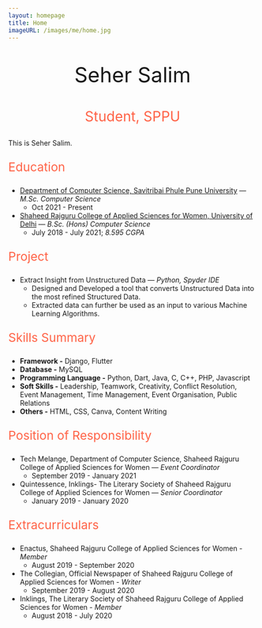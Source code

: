 ```yaml
---
layout: homepage
title: Home
imageURL: /images/me/home.jpg
---
```


<p style="text-align: center; font-size: 3em">
Seher Salim
</p>
<p style="text-align: center; color: #FF6347; font-size: 2em">
Student, SPPU
</p>

This is Seher Salim.

<p style="text-align: left; color: #FF6347; font-size: 1.75em">
  Education 
</p>

- [Department of Computer Science, Savitribai Phule Pune University](http://www.unipune.ac.in/dept/science/computer_science/default.htm) — _M.Sc. Computer Science_ 
  - Oct 2021 - Present
- [Shaheed Rajguru College of Applied Sciences for Women, University of Delhi](https://www.rajgurucollege.com/) — _B.Sc. (Hons) Computer Science_
  - July 2018 - July 2021; _8.595 CGPA_
  
<p style="text-align: left; color: #FF6347; font-size: 1.75em">
  Project
</p>

- Extract Insight from Unstructured Data  — _Python, Spyder IDE_
  - Designed and Developed a tool that converts Unstructured Data into the most refined Structured Data.
  - Extracted data can further be used as an input to various Machine Learning Algorithms.

  
<p style="text-align: left; color: #FF6347; font-size: 1.75em">
  Skills Summary
</p>

- **Framework -** Django, Flutter
- **Database -** MySQL
- **Programming Language -** Python, Dart, Java, C, C++, PHP, Javascript
- **Soft Skills -** Leadership, Teamwork, Creativity, Conflict Resolution, Event Management, Time Management, Event Organisation, Public Relations
- **Others -** HTML, CSS, Canva, Content Writing

<p style="text-align: left; color: #FF6347; font-size: 1.75em">
  Position of Responsibility
</p>

- Tech Melange, Department of Computer Science, Shaheed Rajguru College of Applied Sciences for Women — _Event Coordinator_		    	       
  - September 2019 - January 2021
- Quintessence, Inklings- The Literary Society of Shaheed Rajguru College of Applied Sciences for Women — _Senior Coordinator_				       	            
  - January 2019 - January 2020

<p style="text-align: left; color: #FF6347; font-size: 1.75em">
  Extracurriculars
</p>

- Enactus, Shaheed Rajguru College of Applied Sciences for Women - _Member_
  - August 2019 - September 2020
- The Collegian, Official Newspaper of Shaheed Rajguru College of Applied Sciences for Women - _Writer_
  - September 2019 - August 2020
- Inklings, The Literary Society of Shaheed Rajguru College  of Applied Sciences for Women - _Member_
  - August 2018 - July 2020